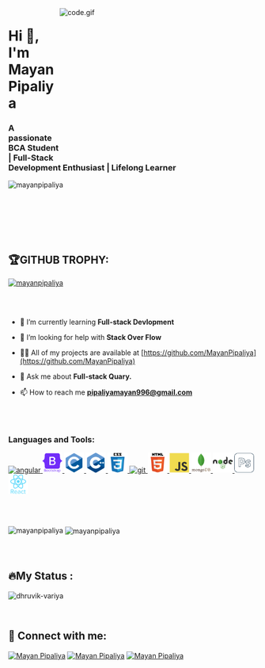 <div>
   <img  height="300px" width="400px" align="right" alt="code.gif" src="https://github.com/abhisheknaiidu/abhisheknaiidu/blob/master/code.gif?raw=true" data-hpc="true" class="Box-sc-g0xbh4-0 kzRgrI">
</div>

<h1 align="left">Hi 👋, I'm Mayan Pipaliya</h1> 

<h3 align="left">A passionate BCA Student | Full-Stack Development Enthusiast | Lifelong Learner</h3>

<p align="left"> <img src="https://komarev.com/ghpvc/?username=mayanpipaliya&label=Profile%20views&color=0e75b6&style=flat" alt="mayanpipaliya" /> </p>

<br><br><br><br><br>

<h2>🏆GITHUB TROPHY:</h2>
<p align="left"> <a href="https://github.com/ryo-ma/github-profile-trophy"><img src="https://github-profile-trophy.vercel.app/?username=mayanpipaliya" alt="mayanpipaliya" /></a> </p>

<br><br>

- 🌱 I’m currently learning **Full-stack Devlopment**

- 🤝 I’m looking for help with **Stack Over Flow**

- 👨‍💻 All of my projects are available at [https://github.com/MayanPipaliya](https://github.com/MayanPipaliya)

- 💬 Ask me about **Full-stack Quary.**

- 📫 How to reach me **pipaliyamayan996@gmail.com**

<p align="left">
</p>

<br><br>

<h3 align="left">Languages and Tools:</h3>
<p align="left"> <a href="https://angular.io" target="_blank" rel="noreferrer"> <img src="https://angular.io/assets/images/logos/angular/angular.svg" alt="angular" width="40" height="40"/> </a> <a href="https://getbootstrap.com" target="_blank" rel="noreferrer"> <img src="https://raw.githubusercontent.com/devicons/devicon/master/icons/bootstrap/bootstrap-plain-wordmark.svg" alt="bootstrap" width="40" height="40"/> </a> <a href="https://www.cprogramming.com/" target="_blank" rel="noreferrer"> <img src="https://raw.githubusercontent.com/devicons/devicon/master/icons/c/c-original.svg" alt="c" width="40" height="40"/> </a> <a href="https://www.w3schools.com/cpp/" target="_blank" rel="noreferrer"> <img src="https://raw.githubusercontent.com/devicons/devicon/master/icons/cplusplus/cplusplus-original.svg" alt="cplusplus" width="40" height="40"/> </a> <a href="https://www.w3schools.com/css/" target="_blank" rel="noreferrer"> <img src="https://raw.githubusercontent.com/devicons/devicon/master/icons/css3/css3-original-wordmark.svg" alt="css3" width="40" height="40"/> </a> <a href="https://git-scm.com/" target="_blank" rel="noreferrer"> <img src="https://www.vectorlogo.zone/logos/git-scm/git-scm-icon.svg" alt="git" width="40" height="40"/> </a> <a href="https://www.w3.org/html/" target="_blank" rel="noreferrer"> <img src="https://raw.githubusercontent.com/devicons/devicon/master/icons/html5/html5-original-wordmark.svg" alt="html5" width="40" height="40"/> </a> <a href="https://developer.mozilla.org/en-US/docs/Web/JavaScript" target="_blank" rel="noreferrer"> <img src="https://raw.githubusercontent.com/devicons/devicon/master/icons/javascript/javascript-original.svg" alt="javascript" width="40" height="40"/> </a> <a href="https://www.mongodb.com/" target="_blank" rel="noreferrer"> <img src="https://raw.githubusercontent.com/devicons/devicon/master/icons/mongodb/mongodb-original-wordmark.svg" alt="mongodb" width="40" height="40"/> </a> <a href="https://nodejs.org" target="_blank" rel="noreferrer"> <img src="https://raw.githubusercontent.com/devicons/devicon/master/icons/nodejs/nodejs-original-wordmark.svg" alt="nodejs" width="40" height="40"/> </a> <a href="https://www.photoshop.com/en" target="_blank" rel="noreferrer"> <img src="https://raw.githubusercontent.com/devicons/devicon/master/icons/photoshop/photoshop-line.svg" alt="photoshop" width="40" height="40"/> </a> <a href="https://reactjs.org/" target="_blank" rel="noreferrer"> <img src="https://raw.githubusercontent.com/devicons/devicon/master/icons/react/react-original-wordmark.svg" alt="react" width="40" height="40"/> </a> </p>


<br><br>

<p><img align="left" src="https://github-readme-stats.vercel.app/api/top-langs?username=mayanpipaliya&show_icons=true&locale=en&layout=compact" alt="mayanpipaliya" /></p>

<p>&nbsp;<img align="center" src="https://github-readme-stats.vercel.app/api?username=mayanpipaliya&show_icons=true&locale=en" alt="mayanpipaliya" /></p>

###



###



###


###
<br>
<font><h2>🔥My Status :</h2></font>
<p><img align="center" src="https://github-readme-streak-stats.herokuapp.com/?user=MayanPipaliya&" alt="dhruvik-variya" /></p>
<br>
<h2 align="left">🤍 Connect with me:</h3>
<p align="left">
<a href="https://www.linkedin.com/in/mayan-pipaliya-59b219303/"><img align="center" src="https://raw.githubusercontent.com/rahuldkjain/github-profile-readme-generator/master/src/images/icons/Social/linked-in-alt.svg" alt="Mayan Pipaliya" height="30" width="40" /></a>
<a href="https://www.facebook.com/" target="blank"><img align="center" src="https://raw.githubusercontent.com/rahuldkjain/github-profile-readme-generator/master/src/images/icons/Social/facebook.svg" alt="Mayan Pipaliya" height="30" width="40" /></a>
<a href="https://www.instagram.com/_.mayan._.04/?hl=en" target="blank
" target="blank"><img align="center" src="https://raw.githubusercontent.com/rahuldkjain/github-profile-readme-generator/master/src/images/icons/Social/instagram.svg" alt="Mayan Pipaliya" height="30" width="40" /></a>
</p>

###

<br clear="both">



###
